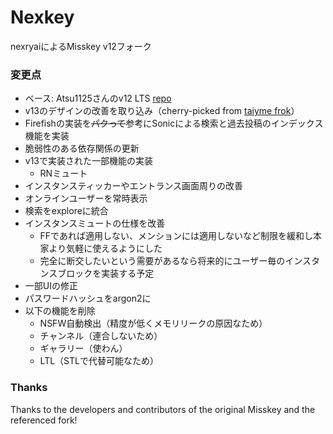 # Nexkey
nexryaiによるMisskey v12フォーク

### 変更点
 - ベース: Atsu1125さんのv12 LTS [repo](https://github.com/atsu1125/misskey-v12/)
 - v13のデザインの改善を取り込み（cherry-picked from [taiyme frok](https://github.com/taiyme/misskey)）
 - Firefishの実装を~~パクって~~参考にSonicによる検索と過去投稿のインデックス機能を実装
 - 脆弱性のある依存関係の更新
 - v13で実装された一部機能の実装
   * RNミュート
 - インスタンスティッカーやエントランス画面周りの改善
 - オンラインユーザーを常時表示
 - 検索をexploreに統合
 - インスタンスミュートの仕様を改善
   * FFであれば適用しない、メンションには適用しないなど制限を緩和し本家より気軽に使えるようにした
   * 完全に断交したいという需要があるなら将来的にユーザー毎のインスタンスブロックを実装する予定
 - 一部UIの修正
 - パスワードハッシュをargon2に
 - 以下の機能を削除
	 * NSFW自動検出（精度が低くメモリリークの原因なため）
	 * チャンネル（連合しないため）
	 * ギャラリー（使わん）
	 * LTL（STLで代替可能なため）
### Thanks
Thanks to the developers and contributors of the original Misskey and the referenced fork!
